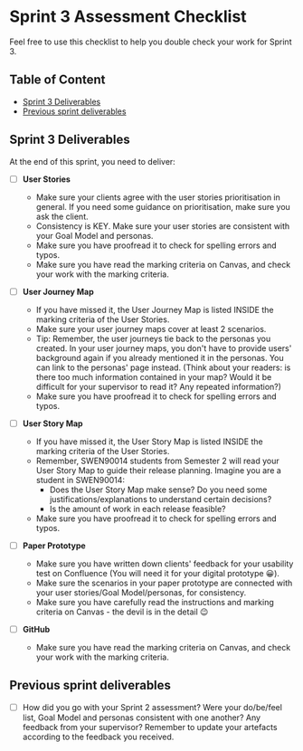 # Sprint 3 Assessment Checklist
Feel free to use this checklist to help you double check your work for Sprint 3. 


## Table of Content
- [Sprint 3 Deliverables](#Sprint-3-Deliverables)
- [Previous sprint deliverables](#Previous-sprint-deliverables)


## Sprint 3 Deliverables
At the end of this sprint, you need to deliver:

- [ ] **User Stories**
    - Make sure your clients agree with the user stories prioritisation in general. If you need some guidance on prioritisation, make sure you ask the client. 
    - Consistency is KEY. Make sure your user stories are consistent with your Goal Model and personas.
    - Make sure you have proofread it to check for spelling errors and typos.
    - Make sure you have read the marking criteria on Canvas, and check your work with the marking criteria.

- [ ] **User Journey Map**
    - If you have missed it, the User Journey Map is listed INSIDE the marking criteria of the User Stories. 
    - Make sure your user journey maps cover at least 2 scenarios.
    - Tip: Remember, the user journeys tie back to the personas you created. In your user journey maps, you don't have to provide users' background again if you already mentioned it in the personas. You can link to the personas' page instead. (Think about your readers: is there too much information contained in your map? Would it be difficult for your supervisor to read it? Any repeated information?)
    - Make sure you have proofread it to check for spelling errors and typos.

- [ ] **User Story Map**
    - If you have missed it, the User Story Map is listed INSIDE the marking criteria of the User Stories.
    - Remember, SWEN90014 students from Semester 2 will read your User Story Map to guide their release planning. Imagine you are a student in SWEN90014: 
        - Does the User Story Map make sense? Do you need some justifications/explanations to understand certain decisions?
        - Is the amount of work in each release feasible? 
    - Make sure you have proofread it to check for spelling errors and typos.

- [ ] **Paper Prototype**
    - Make sure you have written down clients' feedback for your usability test on Confluence (You will need it for your digital prototype :grinning:).
    - Make sure the scenarios in your paper prototype are connected with your user stories/Goal Model/personas, for consistency.
    - Make sure you have carefully read the instructions and marking criteria on Canvas - the devil is in the detail :wink:

- [ ] **GitHub**
    - Make sure you have read the marking criteria on Canvas, and check your work with the marking criteria.


## Previous sprint deliverables
- [ ] How did you go with your Sprint 2 assessment? Were your do/be/feel list, Goal Model and personas consistent with one another? Any feedback from your supervisor? Remember to update your artefacts according to the feedback you received. 